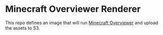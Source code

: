 # Minecraft Overviewer Renderer

This repo defines an image that will run [Minecraft Overviewer](https://overviewer.org/) and upload the assets to S3.
